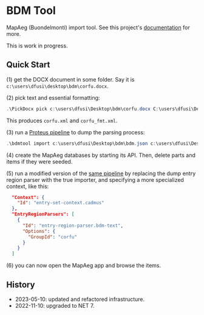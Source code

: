 # BDM Tool

MapAeg (Buondelmonti) import tool. See this project's [documentation](docs/index.md) for more.

This is work in progress.

## Quick Start

(1) get the DOCX document in some folder. Say it is `c:\users\dfusi\desktop\bdm\corfu.docx`.

(2) pick text and essential formatting:

```ps1
.\PickDocx pick c:\users\dfusi\Desktop\bdm\corfu.docx C:\users\dfusi\Desktop\bdm\ -f -x -m
```

This produces `corfu.xml` and `corfu_fmt.xml`.

(3) run a [Proteus pipeline](bdm-dump.json) to dump the parsing process:

```ps1
.\bdmtool import c:\users\dfusi\Desktop\bdm\bdm.json c:\users\dfusi\Desktop\bdm\
```

(4) create the MapAeg databases by starting its API. Then, delete parts and items if they were seeded.

(5) run a modified version of the [same pipeline](bdm-cadmus.json) by replacing the dump entry region parser with the true importer, and specifying a more specialized context, like this:

```json
  "Context": {
    "Id": "entry-set-context.cadmus"
  },
  "EntryRegionParsers": [
    {
      "Id": "entry-region-parser.bdm-text",
      "Options": {
        "GroupId": "corfu"
      }
    }
  ]
```

(6) you can now open the MapAeg app and browse the items.

## History

- 2023-05-10: updated and refactored infrastructure.
- 2022-11-10: upgraded to NET 7.
